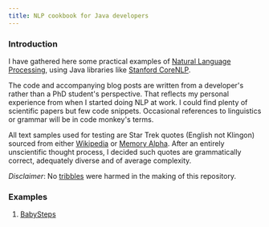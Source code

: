 ```yaml
---
title: NLP cookbook for Java developers
---
```


### Introduction

I have gathered here some practical examples of [Natural Language Processing](https://en.wikipedia.org/wiki/Natural_language_processing),
using Java libraries like [Stanford CoreNLP](https://stanfordnlp.github.io/CoreNLP/).

The code and accompanying blog posts are written from a developer's
rather than a PhD student's perspective. That reflects my personal experience from when
I started doing NLP at work. I could find plenty of scientific papers but few code snippets.
Occasional references to linguistics or grammar will be in code monkey's terms.

All text samples used for testing are Star Trek quotes
(English not Klingon) sourced from either [Wikipedia](https://en.wikipedia.org/wiki/Star_Trek) or
[Memory Alpha](http://memory-alpha.wikia.com/wiki/Portal:Main).
After an entirely unscientific thought process, I decided such quotes are grammatically correct,
adequately diverse and of average complexity.

*Disclaimer*: No [tribbles](https://en.wikipedia.org/wiki/Tribble)
were harmed in the making of this repository.

### Examples

1. [BabySteps](CoreNLP/BabySteps/README.md)
